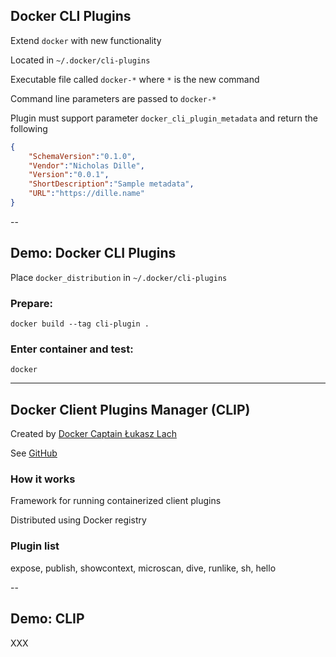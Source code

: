 ## Docker CLI Plugins

Extend `docker` with new functionality

Located in `~/.docker/cli-plugins`

Executable file called `docker-*` where `*` is the new command

Command line parameters are passed to `docker-*`

Plugin must support parameter `docker_cli_plugin_metadata` and return the following

```json
{
    "SchemaVersion":"0.1.0",
    "Vendor":"Nicholas Dille",
    "Version":"0.0.1",
    "ShortDescription":"Sample metadata",
    "URL":"https://dille.name"
}
```

--

## Demo: Docker CLI Plugins

Place `docker_distribution` in `~/.docker/cli-plugins`

### Prepare:

```
docker build --tag cli-plugin .
```

### Enter container and test:

```
docker
```

---

## Docker Client Plugins Manager (CLIP)

Created by [Docker Captain Łukasz Lach](https://www.docker.com/captains/%C5%82ukasz-lach)

See [GitHub](https://github.com/lukaszlach/clip)

### How it works

Framework for running containerized client plugins

Distributed using Docker registry

### Plugin list

expose, publish, showcontext, microscan, dive, runlike, sh, hello

--

## Demo: CLIP

XXX